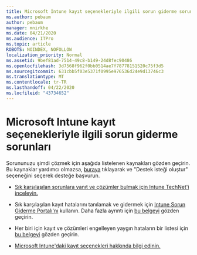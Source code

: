 ```yaml
---
title: Microsoft Intune kayıt seçenekleriyle ilgili sorun giderme sorunları
ms.author: pebaum
author: pebaum
manager: mnirkhe
ms.date: 04/21/2020
ms.audience: ITPro
ms.topic: article
ROBOTS: NOINDEX, NOFOLLOW
localization_priority: Normal
ms.assetid: 9bef81ad-7514-49c8-b149-24d8fec90486
ms.openlocfilehash: 3d7568f962f0bb0514ae7f78778151520c75f3d5
ms.sourcegitcommit: 631cbb5f03e5371f0995e976536d24e9d13746c3
ms.translationtype: MT
ms.contentlocale: tr-TR
ms.lasthandoff: 04/22/2020
ms.locfileid: "43734652"
---
```

# <a name="troubleshoot-issues-with-enrollment-options-microsoft-intune"></a>Microsoft Intune kayıt seçenekleriyle ilgili sorun giderme sorunları

Sorununuzu şimdi çözmek için aşağıda listelenen kaynakları gözden geçirin. Bu kaynaklar yardımcı olmazsa, [buraya](https://portal.azure.com/#blade/Microsoft_Intune_DeviceSettings/ExtensionLandingBlade/help) tıklayarak ve "Destek isteği oluştur" seçeneğini seçerek desteğe başvurun. 
  
- [Sık karşılaşılan sorunlara yanıt ve çözümler bulmak için Intune TechNet'i inceleyin.](https://social.technet.microsoft.com/Forums/home?category=microsoftintune&amp;filter=alltypes&amp;sort=lastpostdesc)
    
- Sık karşılaşılan kayıt hatalarını tanılamak ve gidermek için [Intune Sorun Giderme Portalı'nı](https://devicemanagement.microsoft.com/#blade/Microsoft_Intune_DeviceSettings/TroubleshootBlade) kullanın. Daha fazla ayrıntı için [bu belgeyi](https://docs.microsoft.com/intune/help-desk-operators) gözden geçirin. 
    
- Her biri için kayıt ve çözümleri engelleyen yaygın hataların bir listesi için [bu belgeyi](https://docs.microsoft.com/intune-classic/Troubleshoot/troubleshoot-device-enrollment-in-intune) gözden geçirin. 
    
- [Microsoft Intune'daki kayıt seçenekleri hakkında bilgi edinin.](https://docs.microsoft.com/intune/enrollment-options)
    

